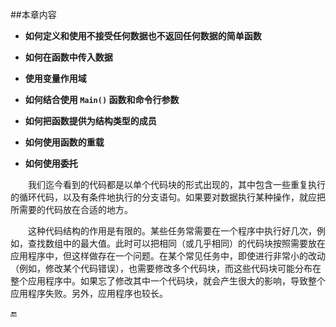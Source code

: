 ##本章内容


* **如何定义和使用不接受任何数据也不返回任何数据的简单函数**

* **如何在函数中传入数据**

* **使用变量作用域**

* **如何结合使用 `Main()` 函数和命令行参数**

* **如何把函数提供为结构类型的成员**

* **如何使用函数的重载**

* **如何使用委托**


&emsp;&emsp;我们迄今看到的代码都是以单个代码块的形式出现的，其中包含一些重复执行的循环代码，以及有条件地执行的分支语句。如果要对数据执行某种操作，就应把所需要的代码放在合适的地方。

&emsp;&emsp;这种代码结构的作用是有限的。某些任务常需要在一个程序中执行好几次，例如，查找数组中的最大值。此时可以把相同（或几乎相同）的代码块按照需要放在应用程序中，但这样做存在一个问题。在某个常见任务中，即使进行非常小的改动（例如，修改某个代码错误），也需要修改多个代码块，而这些代码块可能分布在整个应用程序中。如果忘了修改其中一个代码块，就会产生很大的影响，导致整个应用程序失败。另外，应用程序也较长。












🔚
